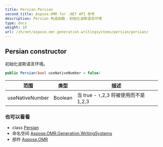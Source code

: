 ```yaml
---
title: Persian.Persian
second_title: Aspose.OMR for .NET API 参考
description: Persian 构造函数. 初始化波斯语言环境
type: docs
weight: 10
url: /zh/net/aspose.omr.generation.writingsystems/persian/persian/
---
```

## Persian constructor

初始化波斯语言环境。

```csharp
public Persian(bool useNativeNumber = false)
```

| 范围 | 类型 | 描述 |
| --- | --- | --- |
| useNativeNumber | Boolean | 当 true - ١,2,3 将被使用而不是 1,2,3 |

### 也可以看看

* class [Persian](../)
* 命名空间 [Aspose.OMR.Generation.WritingSystems](../../persian/)
* 部件 [Aspose.OMR](../../../)


